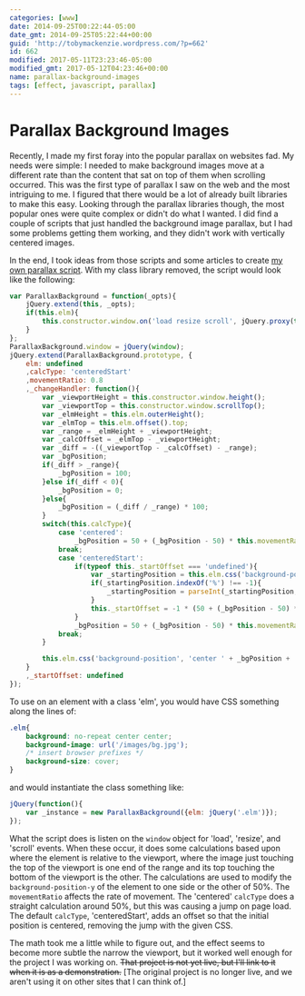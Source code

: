 ```yaml
---
categories: [www]
date: 2014-09-25T00:22:44-05:00
date_gmt: 2014-09-25T05:22:44+00:00
guid: 'http://tobymackenzie.wordpress.com/?p=662'
id: 662
modified: 2017-05-11T23:23:46-05:00
modified_gmt: 2017-05-12T04:23:46+00:00
name: parallax-background-images
tags: [effect, javascript, parallax]
---
```


Parallax Background Images
==========================

Recently, I made my first foray into the popular parallax on websites fad.  My needs were simple:  I needed to make background images move at a different rate than the content that sat on top of them when scrolling occurred.  This was the first type of parallax I saw on the web and the most intriguing to me.  I figured that there would be a lot of already built libraries to make this easy.  Looking through the parallax libraries though, the most popular ones were quite complex or didn't do what I wanted.  I did find a couple of scripts that just handled the background image parallax, but I had some problems getting them working, and they didn't work with vertically centered images.

In the end, I took ideas from those scripts and some articles to create [my own parallax script](https://github.com/tobymackenzie/Web-ClientBehavior/blob/master/src/ui/ParallaxBackground.js).  With my class library removed, the script would look like the following:
``` js
var ParallaxBackground = function(_opts){
	jQuery.extend(this, _opts);
	if(this.elm){
		this.constructor.window.on('load resize scroll', jQuery.proxy(this._changeHandler, this));
	}
};
ParallaxBackground.window = jQuery(window);
jQuery.extend(ParallaxBackground.prototype, {
	elm: undefined
	,calcType: 'centeredStart'
	,movementRatio: 0.8
	,_changeHandler: function(){
		var _viewportHeight = this.constructor.window.height();
		var _viewportTop = this.constructor.window.scrollTop();
		var _elmHeight = this.elm.outerHeight();
		var _elmTop = this.elm.offset().top;
		var _range = _elmHeight + _viewportHeight;
		var _calcOffset = _elmTop - _viewportHeight;
		var _diff = -((_viewportTop - _calcOffset) - _range);
		var _bgPosition;
		if(_diff > _range){
			_bgPosition = 100;
		}else if(_diff < 0){
			_bgPosition = 0;
		}else{
			_bgPosition = (_diff / _range) * 100;
		}
		switch(this.calcType){
			case 'centered':
				_bgPosition = 50 + (_bgPosition - 50) * this.movementRatio;
			break;
			case 'centeredStart':
				if(typeof this._startOffset === 'undefined'){
					var _startingPosition = this.elm.css('background-position-y');
					if(_startingPosition.indexOf('%') !== -1){
						_startingPosition = parseInt(_startingPosition,10);
					}
					this._startOffset = -1 * (50 + (_bgPosition - 50) * this.movementRatio - _startingPosition);
				}
				_bgPosition = 50 + (_bgPosition - 50) * this.movementRatio + this._startOffset;
			break;
		}

		this.elm.css('background-position', 'center ' + _bgPosition + '%');
	}
	,_startOffset: undefined
});
```

<!--more-->

To use on an element with a class 'elm', you would have CSS something along the lines of:

``` css
.elm{
	background: no-repeat center center;
	background-image: url('/images/bg.jpg');
	/* insert browser prefixes */
	background-size: cover;
}
```

and would instantiate the class something like:

``` js
jQuery(function(){
	var _instance = new ParallaxBackground({elm: jQuery('.elm')});
});
```

What the script does is listen on the `window` object for 'load', 'resize', and 'scroll' events.  When these occur, it does some calculations based upon where the element is relative to the viewport, where the image just touching the top of the viewport is one end of the range and its top touching the bottom of the viewport is the other.  The calculations are used to modify the `background-position-y` of the element to one side or the other of 50%.  The `movementRatio` affects the rate of movement.  The 'centered' `calcType` does a straight calculation around 50%, but this was causing a jump on page load.  The default `calcType`, 'centeredStart', adds an offset so that the initial position is centered, removing the jump with the given CSS.

The math took me a little while to figure out, and the effect seems to become more subtle the narrow the viewport, but it worked well enough for the project I was working on.  <del>That project is not yet live, but I'll link to it when it is as a demonstration.</del>  [The original project is no longer live, and we aren't using it on other sites that I can think of.]
